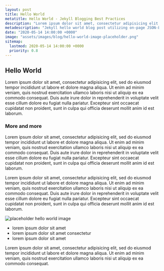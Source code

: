 ```yaml
---
layout: post
title: Hello World
metatitle: Hello World - Jekyll Blogging Best Practices
description: "Lorem ipsum dolor sit amet, consectetur adipisicing elit, sed do eiusmod tempor incididunt ut labore et dolore magna aliqua."
metadescription: "Jekyll hello world blog post utilizing on-page JSON-LD Schema markup. To accompany Jekyll SEO Boilerplate starter repository for presentation by Scott Mathson."
date: "2020-05-14 14:00:00 +0000"
image: "assets/images/blog/hello-world-image-placeholder.png"
sitemap:
  lastmod: 2020-05-14 14:00:00 +0000
  priority: 0.8
---
```


## Hello World

Lorem ipsum dolor sit amet, consectetur adipisicing elit, sed do eiusmod tempor incididunt ut labore et dolore magna aliqua. Ut enim ad minim veniam, quis nostrud exercitation ullamco laboris nisi ut aliquip ex ea commodo consequat. Duis aute irure dolor in reprehenderit in voluptate velit esse cillum dolore eu fugiat nulla pariatur. Excepteur sint occaecat cupidatat non proident, sunt in culpa qui officia deserunt mollit anim id est laborum.

### More and more

Lorem ipsum dolor sit amet, consectetur adipisicing elit, sed do eiusmod tempor incididunt ut labore et dolore magna aliqua. Ut enim ad minim veniam, quis nostrud exercitation ullamco laboris nisi ut aliquip ex ea commodo consequat. Duis aute irure dolor in reprehenderit in voluptate velit esse cillum dolore eu fugiat nulla pariatur. Excepteur sint occaecat cupidatat non proident, sunt in culpa qui officia deserunt mollit anim id est laborum.

Lorem ipsum dolor sit amet, consectetur adipisicing elit, sed do eiusmod tempor incididunt ut labore et dolore magna aliqua. Ut enim ad minim veniam, quis nostrud exercitation ullamco laboris nisi ut aliquip ex ea commodo consequat. Duis aute irure dolor in reprehenderit in voluptate velit esse cillum dolore eu fugiat nulla pariatur. Excepteur sint occaecat cupidatat non proident, sunt in culpa qui officia deserunt mollit anim id est laborum.

![placeholder hello world image]({{site.baseurl}}/assets/images/blog/hello-world-image-placeholder.png)

- lorem ipsum dolor sit amet
- lorem ipsum dolor sit amet consectetur
- lorem ipsum dolor sit amet

Lorem ipsum dolor sit amet, consectetur adipisicing elit, sed do eiusmod tempor incididunt ut labore et dolore magna aliqua. Ut enim ad minim veniam, quis nostrud exercitation ullamco laboris nisi ut aliquip ex ea commodo consequat.